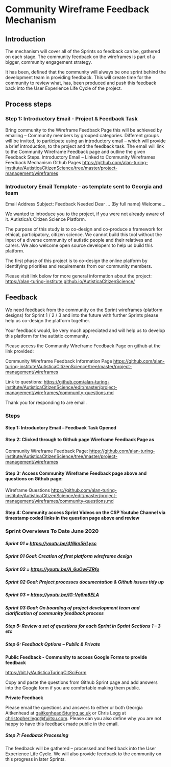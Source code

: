 # Community Wireframe Feedback Mechanism 

## Introduction

The mechanism will cover all of the Sprints so feedback can be, gathered on each stage. The community feedback on the wireframes is part of a bigger, community engagement strategy.

It has been, defined that the community will always be one sprint behind the development team in providing feedback. This will create time for the community to review what, has, been produced and push this feedback back into the User Experience Life Cycle of the project.

## Process steps

### Step 1: Introductory Email - Project & Feedback Task 

Bring community to the Wireframe Feedback Page this will be achieved by emailing – Community members by grouped categories. Different groups will be invited, to participate using an introductory email – which will provide a brief introduction, to the project and the feedback task. The email will link to the Community Wireframe Feedback page and outline the given Feedback Steps.
Introductory Email – Linked to Community Wireframes Feedback Mechanism Github Pages 
https://github.com/alan-turing-institute/AutisticaCitizenScience/tree/master/project-management/wireframes

### Introductory Email Template - as template sent to Georgia and team 

Email Address
Subject: Feedback Needed
Dear … (By full name)
Welcome… 

We wanted to introduce you to the project, if you were not already aware of it. 
Autistica’s Citizen Science Platform.

The purpose of this study is to co-design and co-produce a framework for ethical, participatory, citizen science. We cannot build this tool without the input of a diverse community of autistic people and their relatives and carers. We also welcome open source developers to help us build this platform. 

The first phase of this project is to co-design the online platform by identifying priorities and requirements from our community members. 

Please visit link below for more general information about the project: https://alan-turing-institute.github.io/AutisticaCitizenScience/

## Feedback

We need feedback from the community on the Sprint wireframes (platform designs) for Sprint 1 / 2 / 3 and into the future with further Sprints please help us co-design the platform together.

Your feedback would, be very much appreciated and will help us to develop this platform for the autistic community. 

Please access the Community Wireframe Feedback Page on github at the link provided:

Community Wireframe Feedback Information Page
https://github.com/alan-turing-institute/AutisticaCitizenScience/tree/master/project-management/wireframes

Link to questions: 
https://github.com/alan-turing-institute/AutisticaCitizenScience/edit/master/project-management/wireframes/community-questions.md

Thank you for responding to are email.

### Steps 

#### Step 1: Introductory Email – Feedback Task Opened 
#### Step 2: Clicked through to Github page Wireframe Feedback Page as 
Community Wireframe Feedback Page: https://github.com/alan-turing-institute/AutisticaCitizenScience/tree/master/project-management/wireframes

#### Step 3: Access Community Wireframe Feedback page above and questions on Github page:
Wireframe Questions 
https://github.com/alan-turing-institute/AutisticaCitizenScience/edit/master/project-management/wireframes/community-questions.md

#### Step 4: Community access Sprint Videos on the CSP Youtube Channel via timestamp coded links in the question page above and review 

### Sprint Overviews To Date June 2020

##### Sprint 01 = https://youtu.be/4f6kn5HLysc
##### Sprint 01 Goal: Creation of first platform wireframe design

##### Sprint 02 = https://youtu.be/A_6uOwFZRfo
##### Sprint 02 Goal: Project processes documentation & Github issues tidy up

##### Sprint 03 = https://youtu.be/IG-Vq8m8ELA
##### Sprint 03 Goal: On boarding of project development team and clarification of community feedback process

##### Step 5: Review a set of questions for each Sprint in Sprint Sections 1 – 3 etc

##### Step 6: Feedback Options – Public & Private 

**Public Feedback - Community to access Google Forms to provide feedback** 

https://bit.ly/AutisticaTuringCitSciForm

Copy and paste the questions from Github Sprint page and add answers into the Google form if you are comfortable making them public. 

**Private Feedback** 

Please email the questions and answers to either or both Georgia Aitkenhead at gaitkenhead@turing.ac.uk or Chris Legg at christopher.legg@fujitsu.com. Please can you also define why you are not happy to have this feedback made public in the email. 

##### Step 7: Feedback Processing 

The feedback will be gathered – processed and feed back into the User Experience Life Cycle. We will also provide feedback to the community on this progress in later Sprints. 





